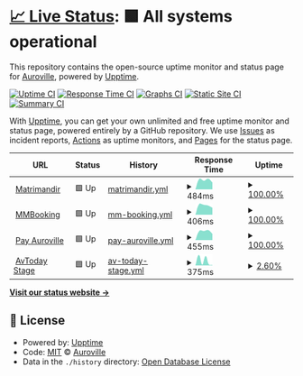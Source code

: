 # [📈 Live Status](https://Auroville.github.io/checkbot): <!--live status--> **🟩 All systems operational**

This repository contains the open-source uptime monitor and status page for [Auroville](http://www.auroville.org/), powered by [Upptime](https://github.com/upptime/upptime).

[![Uptime CI](https://github.com/Auroville/checkbot/workflows/Uptime%20CI/badge.svg)](https://github.com/Auroville/checkbot/actions?query=workflow%3A%22Uptime+CI%22)
[![Response Time CI](https://github.com/Auroville/checkbot/workflows/Response%20Time%20CI/badge.svg)](https://github.com/Auroville/checkbot/actions?query=workflow%3A%22Response+Time+CI%22)
[![Graphs CI](https://github.com/Auroville/checkbot/workflows/Graphs%20CI/badge.svg)](https://github.com/Auroville/checkbot/actions?query=workflow%3A%22Graphs+CI%22)
[![Static Site CI](https://github.com/Auroville/checkbot/workflows/Static%20Site%20CI/badge.svg)](https://github.com/Auroville/checkbot/actions?query=workflow%3A%22Static+Site+CI%22)
[![Summary CI](https://github.com/Auroville/checkbot/workflows/Summary%20CI/badge.svg)](https://github.com/Auroville/checkbot/actions?query=workflow%3A%22Summary+CI%22)

With [Upptime](https://upptime.js.org), you can get your own unlimited and free uptime monitor and status page, powered entirely by a GitHub repository. We use [Issues](https://github.com/Auroville/checkbot/issues) as incident reports, [Actions](https://github.com/Auroville/checkbot/actions) as uptime monitors, and [Pages](https://Auroville.github.io/checkbot) for the status page.

<!--start: status pages-->
<!-- This summary is generated by Upptime (https://github.com/upptime/upptime) -->
<!-- Do not edit this manually, your changes will be overwritten -->
<!-- prettier-ignore -->
| URL | Status | History | Response Time | Uptime |
| --- | ------ | ------- | ------------- | ------ |
| <img alt="" src="https://favicons.githubusercontent.com/matrimandir.org" height="13"> [Matrimandir](https://matrimandir.org) | 🟩 Up | [matrimandir.yml](https://github.com/Auroville/checkbot/commits/HEAD/history/matrimandir.yml) | <details><summary><img alt="Response time graph" src="./graphs/matrimandir/response-time-week.png" height="20"> 484ms</summary><br><a href="https://Auroville.github.io/checkbot/history/matrimandir"><img alt="Response time 484" src="https://img.shields.io/endpoint?url=https%3A%2F%2Fraw.githubusercontent.com%2FAuroville%2Fcheckbot%2FHEAD%2Fapi%2Fmatrimandir%2Fresponse-time.json"></a><br><a href="https://Auroville.github.io/checkbot/history/matrimandir"><img alt="24-hour response time 484" src="https://img.shields.io/endpoint?url=https%3A%2F%2Fraw.githubusercontent.com%2FAuroville%2Fcheckbot%2FHEAD%2Fapi%2Fmatrimandir%2Fresponse-time-day.json"></a><br><a href="https://Auroville.github.io/checkbot/history/matrimandir"><img alt="7-day response time 484" src="https://img.shields.io/endpoint?url=https%3A%2F%2Fraw.githubusercontent.com%2FAuroville%2Fcheckbot%2FHEAD%2Fapi%2Fmatrimandir%2Fresponse-time-week.json"></a><br><a href="https://Auroville.github.io/checkbot/history/matrimandir"><img alt="30-day response time 484" src="https://img.shields.io/endpoint?url=https%3A%2F%2Fraw.githubusercontent.com%2FAuroville%2Fcheckbot%2FHEAD%2Fapi%2Fmatrimandir%2Fresponse-time-month.json"></a><br><a href="https://Auroville.github.io/checkbot/history/matrimandir"><img alt="1-year response time 484" src="https://img.shields.io/endpoint?url=https%3A%2F%2Fraw.githubusercontent.com%2FAuroville%2Fcheckbot%2FHEAD%2Fapi%2Fmatrimandir%2Fresponse-time-year.json"></a></details> | <details><summary><a href="https://Auroville.github.io/checkbot/history/matrimandir">100.00%</a></summary><a href="https://Auroville.github.io/checkbot/history/matrimandir"><img alt="All-time uptime 100.00%" src="https://img.shields.io/endpoint?url=https%3A%2F%2Fraw.githubusercontent.com%2FAuroville%2Fcheckbot%2FHEAD%2Fapi%2Fmatrimandir%2Fuptime.json"></a><br><a href="https://Auroville.github.io/checkbot/history/matrimandir"><img alt="24-hour uptime 100.00%" src="https://img.shields.io/endpoint?url=https%3A%2F%2Fraw.githubusercontent.com%2FAuroville%2Fcheckbot%2FHEAD%2Fapi%2Fmatrimandir%2Fuptime-day.json"></a><br><a href="https://Auroville.github.io/checkbot/history/matrimandir"><img alt="7-day uptime 100.00%" src="https://img.shields.io/endpoint?url=https%3A%2F%2Fraw.githubusercontent.com%2FAuroville%2Fcheckbot%2FHEAD%2Fapi%2Fmatrimandir%2Fuptime-week.json"></a><br><a href="https://Auroville.github.io/checkbot/history/matrimandir"><img alt="30-day uptime 100.00%" src="https://img.shields.io/endpoint?url=https%3A%2F%2Fraw.githubusercontent.com%2FAuroville%2Fcheckbot%2FHEAD%2Fapi%2Fmatrimandir%2Fuptime-month.json"></a><br><a href="https://Auroville.github.io/checkbot/history/matrimandir"><img alt="1-year uptime 100.00%" src="https://img.shields.io/endpoint?url=https%3A%2F%2Fraw.githubusercontent.com%2FAuroville%2Fcheckbot%2FHEAD%2Fapi%2Fmatrimandir%2Fuptime-year.json"></a></details>
| <img alt="" src="https://favicons.githubusercontent.com/mmbooking.auroville.org.in" height="13"> [MMBooking](https://mmbooking.auroville.org.in) | 🟩 Up | [mm-booking.yml](https://github.com/Auroville/checkbot/commits/HEAD/history/mm-booking.yml) | <details><summary><img alt="Response time graph" src="./graphs/mm-booking/response-time-week.png" height="20"> 406ms</summary><br><a href="https://Auroville.github.io/checkbot/history/mm-booking"><img alt="Response time 406" src="https://img.shields.io/endpoint?url=https%3A%2F%2Fraw.githubusercontent.com%2FAuroville%2Fcheckbot%2FHEAD%2Fapi%2Fmm-booking%2Fresponse-time.json"></a><br><a href="https://Auroville.github.io/checkbot/history/mm-booking"><img alt="24-hour response time 406" src="https://img.shields.io/endpoint?url=https%3A%2F%2Fraw.githubusercontent.com%2FAuroville%2Fcheckbot%2FHEAD%2Fapi%2Fmm-booking%2Fresponse-time-day.json"></a><br><a href="https://Auroville.github.io/checkbot/history/mm-booking"><img alt="7-day response time 406" src="https://img.shields.io/endpoint?url=https%3A%2F%2Fraw.githubusercontent.com%2FAuroville%2Fcheckbot%2FHEAD%2Fapi%2Fmm-booking%2Fresponse-time-week.json"></a><br><a href="https://Auroville.github.io/checkbot/history/mm-booking"><img alt="30-day response time 406" src="https://img.shields.io/endpoint?url=https%3A%2F%2Fraw.githubusercontent.com%2FAuroville%2Fcheckbot%2FHEAD%2Fapi%2Fmm-booking%2Fresponse-time-month.json"></a><br><a href="https://Auroville.github.io/checkbot/history/mm-booking"><img alt="1-year response time 406" src="https://img.shields.io/endpoint?url=https%3A%2F%2Fraw.githubusercontent.com%2FAuroville%2Fcheckbot%2FHEAD%2Fapi%2Fmm-booking%2Fresponse-time-year.json"></a></details> | <details><summary><a href="https://Auroville.github.io/checkbot/history/mm-booking">100.00%</a></summary><a href="https://Auroville.github.io/checkbot/history/mm-booking"><img alt="All-time uptime 100.00%" src="https://img.shields.io/endpoint?url=https%3A%2F%2Fraw.githubusercontent.com%2FAuroville%2Fcheckbot%2FHEAD%2Fapi%2Fmm-booking%2Fuptime.json"></a><br><a href="https://Auroville.github.io/checkbot/history/mm-booking"><img alt="24-hour uptime 100.00%" src="https://img.shields.io/endpoint?url=https%3A%2F%2Fraw.githubusercontent.com%2FAuroville%2Fcheckbot%2FHEAD%2Fapi%2Fmm-booking%2Fuptime-day.json"></a><br><a href="https://Auroville.github.io/checkbot/history/mm-booking"><img alt="7-day uptime 100.00%" src="https://img.shields.io/endpoint?url=https%3A%2F%2Fraw.githubusercontent.com%2FAuroville%2Fcheckbot%2FHEAD%2Fapi%2Fmm-booking%2Fuptime-week.json"></a><br><a href="https://Auroville.github.io/checkbot/history/mm-booking"><img alt="30-day uptime 100.00%" src="https://img.shields.io/endpoint?url=https%3A%2F%2Fraw.githubusercontent.com%2FAuroville%2Fcheckbot%2FHEAD%2Fapi%2Fmm-booking%2Fuptime-month.json"></a><br><a href="https://Auroville.github.io/checkbot/history/mm-booking"><img alt="1-year uptime 100.00%" src="https://img.shields.io/endpoint?url=https%3A%2F%2Fraw.githubusercontent.com%2FAuroville%2Fcheckbot%2FHEAD%2Fapi%2Fmm-booking%2Fuptime-year.json"></a></details>
| <img alt="" src="https://favicons.githubusercontent.com/pay.auroville.org" height="13"> [Pay Auroville](https://pay.auroville.org) | 🟩 Up | [pay-auroville.yml](https://github.com/Auroville/checkbot/commits/HEAD/history/pay-auroville.yml) | <details><summary><img alt="Response time graph" src="./graphs/pay-auroville/response-time-week.png" height="20"> 455ms</summary><br><a href="https://Auroville.github.io/checkbot/history/pay-auroville"><img alt="Response time 455" src="https://img.shields.io/endpoint?url=https%3A%2F%2Fraw.githubusercontent.com%2FAuroville%2Fcheckbot%2FHEAD%2Fapi%2Fpay-auroville%2Fresponse-time.json"></a><br><a href="https://Auroville.github.io/checkbot/history/pay-auroville"><img alt="24-hour response time 455" src="https://img.shields.io/endpoint?url=https%3A%2F%2Fraw.githubusercontent.com%2FAuroville%2Fcheckbot%2FHEAD%2Fapi%2Fpay-auroville%2Fresponse-time-day.json"></a><br><a href="https://Auroville.github.io/checkbot/history/pay-auroville"><img alt="7-day response time 455" src="https://img.shields.io/endpoint?url=https%3A%2F%2Fraw.githubusercontent.com%2FAuroville%2Fcheckbot%2FHEAD%2Fapi%2Fpay-auroville%2Fresponse-time-week.json"></a><br><a href="https://Auroville.github.io/checkbot/history/pay-auroville"><img alt="30-day response time 455" src="https://img.shields.io/endpoint?url=https%3A%2F%2Fraw.githubusercontent.com%2FAuroville%2Fcheckbot%2FHEAD%2Fapi%2Fpay-auroville%2Fresponse-time-month.json"></a><br><a href="https://Auroville.github.io/checkbot/history/pay-auroville"><img alt="1-year response time 455" src="https://img.shields.io/endpoint?url=https%3A%2F%2Fraw.githubusercontent.com%2FAuroville%2Fcheckbot%2FHEAD%2Fapi%2Fpay-auroville%2Fresponse-time-year.json"></a></details> | <details><summary><a href="https://Auroville.github.io/checkbot/history/pay-auroville">100.00%</a></summary><a href="https://Auroville.github.io/checkbot/history/pay-auroville"><img alt="All-time uptime 100.00%" src="https://img.shields.io/endpoint?url=https%3A%2F%2Fraw.githubusercontent.com%2FAuroville%2Fcheckbot%2FHEAD%2Fapi%2Fpay-auroville%2Fuptime.json"></a><br><a href="https://Auroville.github.io/checkbot/history/pay-auroville"><img alt="24-hour uptime 100.00%" src="https://img.shields.io/endpoint?url=https%3A%2F%2Fraw.githubusercontent.com%2FAuroville%2Fcheckbot%2FHEAD%2Fapi%2Fpay-auroville%2Fuptime-day.json"></a><br><a href="https://Auroville.github.io/checkbot/history/pay-auroville"><img alt="7-day uptime 100.00%" src="https://img.shields.io/endpoint?url=https%3A%2F%2Fraw.githubusercontent.com%2FAuroville%2Fcheckbot%2FHEAD%2Fapi%2Fpay-auroville%2Fuptime-week.json"></a><br><a href="https://Auroville.github.io/checkbot/history/pay-auroville"><img alt="30-day uptime 100.00%" src="https://img.shields.io/endpoint?url=https%3A%2F%2Fraw.githubusercontent.com%2FAuroville%2Fcheckbot%2FHEAD%2Fapi%2Fpay-auroville%2Fuptime-month.json"></a><br><a href="https://Auroville.github.io/checkbot/history/pay-auroville"><img alt="1-year uptime 100.00%" src="https://img.shields.io/endpoint?url=https%3A%2F%2Fraw.githubusercontent.com%2FAuroville%2Fcheckbot%2FHEAD%2Fapi%2Fpay-auroville%2Fuptime-year.json"></a></details>
| <img alt="" src="https://favicons.githubusercontent.com/avt.stage.auroville.org" height="13"> [AvToday Stage](https://avt.stage.auroville.org) | 🟩 Up | [av-today-stage.yml](https://github.com/Auroville/checkbot/commits/HEAD/history/av-today-stage.yml) | <details><summary><img alt="Response time graph" src="./graphs/av-today-stage/response-time-week.png" height="20"> 375ms</summary><br><a href="https://Auroville.github.io/checkbot/history/av-today-stage"><img alt="Response time 375" src="https://img.shields.io/endpoint?url=https%3A%2F%2Fraw.githubusercontent.com%2FAuroville%2Fcheckbot%2FHEAD%2Fapi%2Fav-today-stage%2Fresponse-time.json"></a><br><a href="https://Auroville.github.io/checkbot/history/av-today-stage"><img alt="24-hour response time 375" src="https://img.shields.io/endpoint?url=https%3A%2F%2Fraw.githubusercontent.com%2FAuroville%2Fcheckbot%2FHEAD%2Fapi%2Fav-today-stage%2Fresponse-time-day.json"></a><br><a href="https://Auroville.github.io/checkbot/history/av-today-stage"><img alt="7-day response time 375" src="https://img.shields.io/endpoint?url=https%3A%2F%2Fraw.githubusercontent.com%2FAuroville%2Fcheckbot%2FHEAD%2Fapi%2Fav-today-stage%2Fresponse-time-week.json"></a><br><a href="https://Auroville.github.io/checkbot/history/av-today-stage"><img alt="30-day response time 375" src="https://img.shields.io/endpoint?url=https%3A%2F%2Fraw.githubusercontent.com%2FAuroville%2Fcheckbot%2FHEAD%2Fapi%2Fav-today-stage%2Fresponse-time-month.json"></a><br><a href="https://Auroville.github.io/checkbot/history/av-today-stage"><img alt="1-year response time 375" src="https://img.shields.io/endpoint?url=https%3A%2F%2Fraw.githubusercontent.com%2FAuroville%2Fcheckbot%2FHEAD%2Fapi%2Fav-today-stage%2Fresponse-time-year.json"></a></details> | <details><summary><a href="https://Auroville.github.io/checkbot/history/av-today-stage">2.60%</a></summary><a href="https://Auroville.github.io/checkbot/history/av-today-stage"><img alt="All-time uptime 2.60%" src="https://img.shields.io/endpoint?url=https%3A%2F%2Fraw.githubusercontent.com%2FAuroville%2Fcheckbot%2FHEAD%2Fapi%2Fav-today-stage%2Fuptime.json"></a><br><a href="https://Auroville.github.io/checkbot/history/av-today-stage"><img alt="24-hour uptime 2.60%" src="https://img.shields.io/endpoint?url=https%3A%2F%2Fraw.githubusercontent.com%2FAuroville%2Fcheckbot%2FHEAD%2Fapi%2Fav-today-stage%2Fuptime-day.json"></a><br><a href="https://Auroville.github.io/checkbot/history/av-today-stage"><img alt="7-day uptime 2.60%" src="https://img.shields.io/endpoint?url=https%3A%2F%2Fraw.githubusercontent.com%2FAuroville%2Fcheckbot%2FHEAD%2Fapi%2Fav-today-stage%2Fuptime-week.json"></a><br><a href="https://Auroville.github.io/checkbot/history/av-today-stage"><img alt="30-day uptime 2.60%" src="https://img.shields.io/endpoint?url=https%3A%2F%2Fraw.githubusercontent.com%2FAuroville%2Fcheckbot%2FHEAD%2Fapi%2Fav-today-stage%2Fuptime-month.json"></a><br><a href="https://Auroville.github.io/checkbot/history/av-today-stage"><img alt="1-year uptime 2.60%" src="https://img.shields.io/endpoint?url=https%3A%2F%2Fraw.githubusercontent.com%2FAuroville%2Fcheckbot%2FHEAD%2Fapi%2Fav-today-stage%2Fuptime-year.json"></a></details>

<!--end: status pages-->

[**Visit our status website →**](https://Auroville.github.io/checkbot)

## 📄 License

- Powered by: [Upptime](https://github.com/upptime/upptime)
- Code: [MIT](./LICENSE) © [Auroville](http://www.auroville.org/)
- Data in the `./history` directory: [Open Database License](https://opendatacommons.org/licenses/odbl/1-0/)

